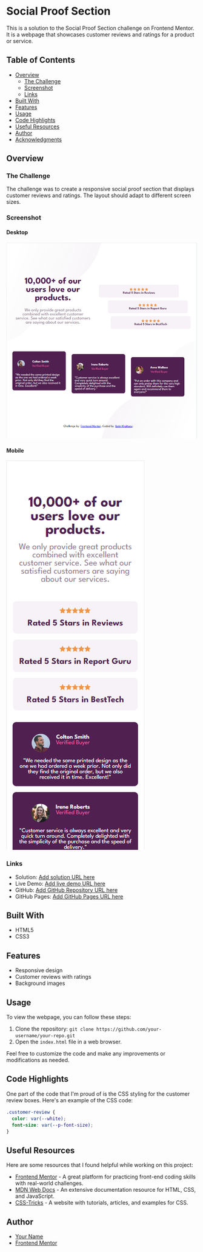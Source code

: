# Social Proof Section

This is a solution to the Social Proof Section challenge on Frontend Mentor. It is a webpage that showcases customer reviews and ratings for a product or service.

## Table of Contents

- [Overview](#overview)
  - [The Challenge](#the-challenge)
  - [Screenshot](#screenshot)
  - [Links](#links)
- [Built With](#built-with)
- [Features](#features)
- [Usage](#usage)
- [Code Highlights](#code-highlights)
- [Useful Resources](#useful-resources)
- [Author](#author)
- [Acknowledgments](#acknowledgments)

## Overview

### The Challenge

The challenge was to create a responsive social proof section that displays customer reviews and ratings. The layout should adapt to different screen sizes.

### Screenshot

#### Desktop

![Desktop](./project-imgs/desktop.PNG)

#### Mobile

![Mobile](./project-imgs/mobile.PNG)


### Links

- Solution: [Add solution URL here](https://your-solution-url.com)
- Live Demo: [Add live demo URL here](https://your-live-demo-url.com)
- GitHub: [Add GitHub Repository URL here](https://github.com/your-username/your-repo)
- GitHub Pages: [Add GitHub Pages URL here](https://your-github-pages-url.com)

## Built With

- HTML5
- CSS3

## Features

- Responsive design
- Customer reviews with ratings
- Background images

## Usage

To view the webpage, you can follow these steps:

1. Clone the repository: `git clone https://github.com/your-username/your-repo.git`
2. Open the `index.html` file in a web browser.

Feel free to customize the code and make any improvements or modifications as needed.

## Code Highlights

One part of the code that I'm proud of is the CSS styling for the customer review boxes. Here's an example of the CSS code:

```css
.customer-review {
  color: var(--white);
  font-size: var(--p-font-size);
}
```

## Useful Resources

Here are some resources that I found helpful while working on this project:

- [Frontend Mentor](https://www.frontendmentor.io) - A great platform for practicing front-end coding skills with real-world challenges.
- [MDN Web Docs](https://developer.mozilla.org) - An extensive documentation resource for HTML, CSS, and JavaScript.
- [CSS-Tricks](https://css-tricks.com) - A website with tutorials, articles, and examples for CSS.

## Author

- [Your Name](https://your-website.com)
- [Frontend Mentor](https://www.frontendmentor.io/profile/your-username)
